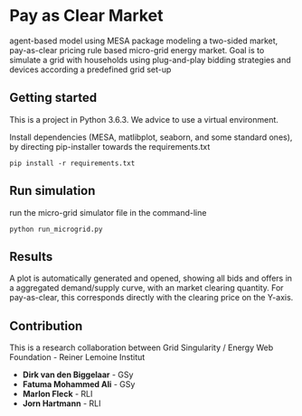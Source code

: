 # Pay as Clear Market 

agent-based model using MESA package modeling a two-sided market, pay-as-clear pricing rule based micro-grid energy market. Goal is to simulate a grid with households using plug-and-play bidding strategies and devices according a predefined grid set-up

## Getting started

This is a project in Python 3.6.3. We advice to use a virtual environment.

Install dependencies (MESA, matlibplot, seaborn, and some standard ones), by directing pip-installer towards the requirements.txt

```
pip install -r requirements.txt
```

## Run simulation

run the micro-grid simulator file in the command-line
```
python run_microgrid.py
```

## Results

A plot is automatically generated and opened, showing all bids and offers in a aggregated demand/supply curve, with an market clearing quantity. For pay-as-clear, this corresponds directly with the clearing price on the Y-axis.

## Contribution
This is a research collaboration between Grid Singularity / Energy Web Foundation - Reiner Lemoine Institut

* **Dirk van den Biggelaar** - GSy
* **Fatuma Mohammed Ali** - GSy
* **Marlon Fleck** - RLI
* **Jorn Hartmann** - RLI

